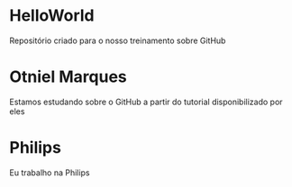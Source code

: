 # HelloWorld
Repositório criado para o nosso treinamento sobre GitHub
# Otniel Marques
Estamos estudando sobre o GitHub a partir do tutorial disponibilizado por eles
# Philips
Eu trabalho na Philips
